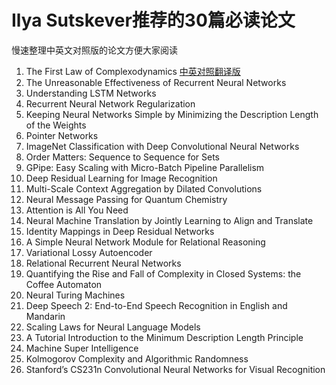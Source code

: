# Ilya Sutskever推荐的30篇必读论文
慢速整理中英文对照版的论文方便大家阅读
1. The First Law of Complexodynamics
    [中英对照翻译版](https://volctracer.com/w/dreqeBgN)
3. The Unreasonable Effectiveness of Recurrent Neural Networks
4. Understanding LSTM Networks
5. Recurrent Neural Network Regularization
6. Keeping Neural Networks Simple by Minimizing the Description Length of the Weights
7. Pointer Networks
8. ImageNet Classification with Deep Convolutional Neural Networks
9. Order Matters: Sequence to Sequence for Sets
10. GPipe: Easy Scaling with Micro-Batch Pipeline Parallelism
11. Deep Residual Learning for Image Recognition
12. Multi-Scale Context Aggregation by Dilated Convolutions
13. Neural Message Passing for Quantum Chemistry
14. Attention is All You Need
15. Neural Machine Translation by Jointly Learning to Align and Translate
16. Identity Mappings in Deep Residual Networks
17. A Simple Neural Network Module for Relational Reasoning
18. Variational Lossy Autoencoder
19. Relational Recurrent Neural Networks
20. Quantifying the Rise and Fall of Complexity in Closed Systems: the Coffee Automaton
21. Neural Turing Machines
22. Deep Speech 2: End-to-End Speech Recognition in English and Mandarin
23. Scaling Laws for Neural Language Models
24. A Tutorial Introduction to the Minimum Description Length Principle
25. Machine Super Intelligence
26. Kolmogorov Complexity and Algorithmic Randomness
27. Stanford’s CS231n Convolutional Neural Networks for Visual Recognition
